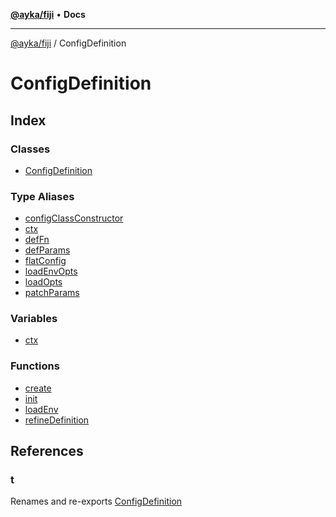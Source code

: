 [**@ayka/fiji**](../../README.md) • **Docs**

***

[@ayka/fiji](../../globals.md) / ConfigDefinition

# ConfigDefinition

## Index

### Classes

- [ConfigDefinition](classes/ConfigDefinition.md)

### Type Aliases

- [configClassConstructor](type-aliases/configClassConstructor.md)
- [ctx](type-aliases/ctx.md)
- [defFn](type-aliases/defFn.md)
- [defParams](type-aliases/defParams.md)
- [flatConfig](type-aliases/flatConfig.md)
- [loadEnvOpts](type-aliases/loadEnvOpts.md)
- [loadOpts](type-aliases/loadOpts.md)
- [patchParams](type-aliases/patchParams.md)

### Variables

- [ctx](variables/ctx.md)

### Functions

- [create](functions/create.md)
- [init](functions/init.md)
- [loadEnv](functions/loadEnv.md)
- [refineDefinition](functions/refineDefinition.md)

## References

### t

Renames and re-exports [ConfigDefinition](classes/ConfigDefinition.md)
